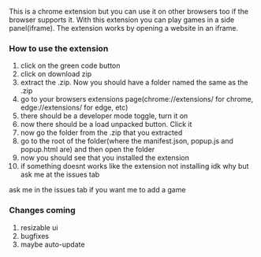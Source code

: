 This is a chrome extension but you can use it on other browsers too if the browser supports it.
With this extension you can play games in a side panel(iframe).
The extension works by opening a website in an iframe.
                                                                                                                                                                                                                                                                                                                                                                                                                
### How to use the extension

1. click on the green code button
2. click on download zip
3. extract the .zip. Now you should have a folder named the same as the .zip
4. go to your browsers extensions page(chrome://extensions/ for chrome, edge://extensions/ for edge, etc)
5. there should be a developer mode toggle, turn it on
6. now there should be a load unpacked button. Click it
7. now go the folder from the .zip that you extracted
8. go to the root of the folder(where the manifest.json, popup.js and popup.html are) and then open the folder
9. now you should see that you installed the extension
10. if something doesnt works like the extension not installing idk why but ask me at the issues tab

ask me in the issues tab if you want me to add a game


### Changes coming

1. resizable ui
2. bugfixes
3. maybe auto-update
